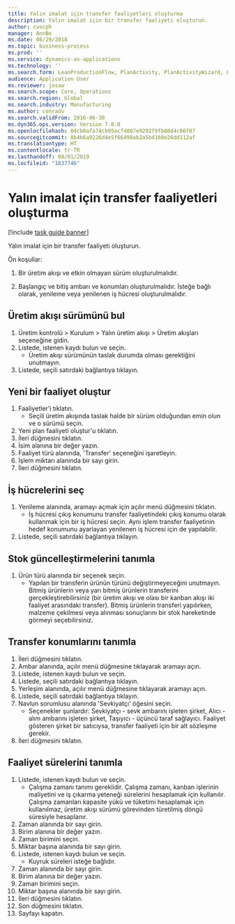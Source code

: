 ```yaml
---
title: Yalın imalat için transfer faaliyetleri oluşturma
description: Yalın imalat için bir transfer faaliyeti oluşturun.
author: cvocph
manager: AnnBe
ms.date: 08/29/2018
ms.topic: business-process
ms.prod: ''
ms.service: dynamics-ax-applications
ms.technology: ''
ms.search.form: LeanProductionFlow, PlanActivity, PlanActivityWizard, LeanWorkCellLookup, InventLocationIdLookup
audience: Application User
ms.reviewer: josaw
ms.search.scope: Core, Operations
ms.search.region: Global
ms.search.industry: Manufacturing
ms.author: conradv
ms.search.validFrom: 2016-06-30
ms.dyn365.ops.version: Version 7.0.0
ms.openlocfilehash: 04cb0afa74cb95acf4007e9292f9fb88d4c86f87
ms.sourcegitcommit: 8b4b6a9226d4e5f66498ab2a5b4160e26dd112af
ms.translationtype: HT
ms.contentlocale: tr-TR
ms.lasthandoff: 08/01/2019
ms.locfileid: "1837746"
---
```

# <a name="create-transfer-activities-for-lean-manufacturing"></a>Yalın imalat için transfer faaliyetleri oluşturma

[!include [task guide banner](../../includes/task-guide-banner.md)]

Yalın imalat için bir transfer faaliyeti oluşturun. 

Ön koşullar: 

1. Bir üretim akışı ve etkin olmayan sürüm oluşturulmalıdır.

2. Başlangıç ve bitiş ambarı ve konumları oluşturulmalıdır. İsteğe bağlı olarak, yenileme veya yenilenen iş hücresi oluşturulmalıdır.


## <a name="find-the-production-flow-version"></a>Üretim akışı sürümünü bul
1. Üretim kontrolü > Kurulum > Yalın üretim akışı > Üretim akışları seçeneğine gidin.
2. Listede, istenen kaydı bulun ve seçin.
    * Üretim akışı sürümünün taslak durumda olması gerektiğini unutmayın.  
3. Listede, seçili satırdaki bağlantıya tıklayın.

## <a name="create-a-new-activity"></a>Yeni bir faaliyet oluştur
1. Faaliyetler'i tıklatın.
    * Seçili üretim akışında taslak halde bir sürüm olduğundan emin olun ve o sürümü seçin.  
2. Yeni plan faaliyeti oluştur'u tıklatın.
3. İleri düğmesini tıklatın.
4. İsim alanına bir değer yazın.
5. Faaliyet türü alanında, 'Transfer' seçeneğini işaretleyin.
6. İşlem miktarı alanında bir sayı girin.
7. İleri düğmesini tıklatın.

## <a name="select-the-work-cells"></a>İş hücrelerini seç
1. Yenileme alanında, aramayı açmak için açılır menü düğmesini tıklatın.
    * İş hücresi çıkış konumunu transfer faaliyetindeki çıkış konumu olarak kullanmak için bir iş hücresi seçin. Aynı işlem transfer faaliyetinin hedef konumunu ayarlayan yenilenen iş hücresi için de yapılabilir.  
2. Listede, seçili satırdaki bağlantıya tıklayın.

## <a name="define-the-inventory-updates"></a>Stok güncelleştirmelerini tanımla
1. Ürün türü alanında bir seçenek seçin.
    * Yapılan bir transferin ürünün türünü değiştirmeyeceğini unutmayın. Bitmiş ürünlerin veya yarı bitmiş ürünlerin transferini gerçekleştirebilirsiniz (bir üretim akışı ve olası bir kanban akışı iki faaliyet arasındaki transfer).     Bitmiş ürünlerin transferi yapılırken, malzeme çekilmesi veya alınması sonuçlarını bir stok hareketinde görmeyi seçebilirsiniz.  

## <a name="define-the-transfer-locations"></a>Transfer konumlarını tanımla
1. İleri düğmesini tıklatın.
2. Ambar alanında, açılır menü düğmesine tıklayarak aramayı açın.
3. Listede, istenen kaydı bulun ve seçin.
4. Listede, seçili satırdaki bağlantıya tıklayın.
5. Yerleşim alanında, açılır menü düğmesine tıklayarak aramayı açın.
6. Listede, seçili satırdaki bağlantıya tıklayın.
7. Navlun sorumlusu alanında 'Sevkiyatçı' öğesini seçin.
    * Seçenekler şunlardır: Sevkiyatçı - sevk ambarını işleten şirket, Alıcı - alım ambarını işleten şirket, Taşıyıcı - üçüncü taraf sağlayıcı. Faaliyet gösteren şirket bir satıcıysa, transfer faaliyeti için bir alt sözleşme gerekir.  
8. İleri düğmesini tıklatın.

## <a name="define-the-activity-times"></a>Faaliyet sürelerini tanımla
1. Listede, istenen kaydı bulun ve seçin.
    * Çalışma zamanı tanımı gereklidir. Çalışma zamanı, kanban işlerinin maliyetini ve iş çıkarma yeteneği sürelerini hesaplamak için kullanılır. Çalışma zamanları kapasite yükü ve tüketimi hesaplamak için kullanılmaz, üretim akışı sürümü görevinden türetilmiş döngü süresiyle hesaplanır.  
2. Zaman alanında bir sayı girin.
3. Birim alanına bir değer yazın.
4. Zaman birimini seçin.
5. Miktar başına alanında bir sayı girin.
6. Listede, istenen kaydı bulun ve seçin.
    * Kuyruk süreleri isteğe bağlıdır.  
7. Zaman alanında bir sayı girin.
8. Birim alanına bir değer yazın.
9. Zaman birimini seçin.
10. Miktar başına alanında bir sayı girin.
11. İleri düğmesini tıklatın.
12. Son düğmesini tıklatın.
13. Sayfayı kapatın.


